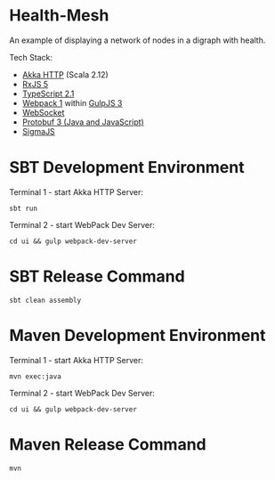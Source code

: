 Health-Mesh
===========

An example of displaying a network of nodes in a digraph with health.

Tech Stack:
* [Akka HTTP](http://doc.akka.io/docs/akka-http/current/scala.html) (Scala 2.12)
* [RxJS 5](http://reactivex.io/rxjs/)
* [TypeScript 2.1](https://www.typescriptlang.org/)
* [Webpack 1](https://webpack.github.io/) within [GulpJS 3](http://gulpjs.com/)
* [WebSocket](https://www.w3.org/TR/websockets/)
* [Protobuf 3 (Java and JavaScript)](https://developers.google.com/protocol-buffers/)
* [SigmaJS](http://sigmajs.org/)


# SBT Development Environment

Terminal 1 - start Akka HTTP Server:

    sbt run

Terminal 2 - start WebPack Dev Server:

    cd ui && gulp webpack-dev-server


# SBT Release Command

    sbt clean assembly


# Maven Development Environment

Terminal 1 - start Akka HTTP Server:

    mvn exec:java

Terminal 2 - start WebPack Dev Server:

    cd ui && gulp webpack-dev-server


# Maven Release Command

    mvn
